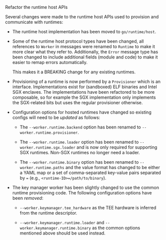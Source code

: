 Refactor the runtime host APIs

Several changes were made to the runtime host APIs used to provision and
communicate with runtimes:

- The runtime host implementation has been moved to `go/runtime/host`.

- Some of the runtime host protocol types have been changed, all references
  to `Worker` in messages were renamed to `Runtime` to make it more clear
  what they refer to. Additionally, the `Error` message type has been changed
  to include additional fields (module and code) to make it easier to remap
  errors automatically.

  This makes it a BREAKING change for any existing runtimes.

- Provisioning of a runtime is now performed by a `Provisioner` which is an
  interface. Implementations exist for (sandboxed) ELF binaries and Intel SGX
  enclaves. The implementations have been refactored to be more composable,
  so for example the SGX implementation only implements the SGX-related bits
  but uses the regular provisioner otherwise.

- Configuration options for hosted runtimes have changed so existing configs
  will need to be _updated_ as follows:

  - The `--worker.runtime.backend` option has been renamed to
    `--worker.runtime.provisioner`.

  - The `--worker.runtime.loader` option has been renamed to
    `--worker.runtime.sgx.loader` and is now only required for supporting
    SGX runtimes. Non-SGX runtimes no longer need a loader.

  - The `--worker.runtime.binary` option has been renamed to
    `--worker.runtime.paths` and the value format has changed to be either
    a YAML map or a set of comma-separated key-value pairs separated by
    `=` (e.g., `<runtime-ID>=/path/to/binary`).

- The key manager worker has been slightly changed to use the common runtime
  provisioning code. The following configuration options have been _removed_:

  - `--worker.keymanager.tee_hardware` as the TEE hardware is inferred
    from the runtime descriptor.

  - `--worker.keymanager.runtime.loader` and
    `--worker.keymanager.runtime.binary` as the common options mentioned
    above should be used instead.
